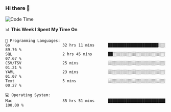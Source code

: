 ### Hi there 👋

<!--
**CrazyCollin/crazycollin** is a ✨ _special_ ✨ repository because its `README.md` (this file) appears on your GitHub profile.

Here are some ideas to get you started:

- 🔭 I’m currently working on ...
- 🌱 I’m currently learning ...
- 👯 I’m looking to collaborate on ...
- 🤔 I’m looking for help with ...
- 💬 Ask me about ...
- 📫 How to reach me: ...
- 😄 Pronouns: ...
- ⚡ Fun fact: ...
-->

<!--START_SECTION:waka-->
![Code Time](http://img.shields.io/badge/Code%20Time-2%2C120%20hrs%2020%20mins-blue)

📊 **This Week I Spent My Time On** 

```text
💬 Programming Languages: 
Go                       32 hrs 11 mins      ██████████████████████░░░   89.76 % 
SQL                      2 hrs 45 mins       ██░░░░░░░░░░░░░░░░░░░░░░░   07.67 % 
CSV/TSV                  25 mins             ░░░░░░░░░░░░░░░░░░░░░░░░░   01.21 % 
YAML                     23 mins             ░░░░░░░░░░░░░░░░░░░░░░░░░   01.07 % 
Text                     5 mins              ░░░░░░░░░░░░░░░░░░░░░░░░░   00.27 % 

💻 Operating System: 
Mac                      35 hrs 51 mins      █████████████████████████   100.00 % 
```


<!--END_SECTION:waka-->
